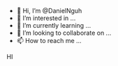 - 👋 Hi, I’m @DanielNguh
- 👀 I’m interested in ...
- 🌱 I’m currently learning ...
- 💞️ I’m looking to collaborate on ...
- 📫 How to reach me ...

<!---
DanielNguh/DanielNguh is a ✨ special ✨ repository because its `README.md` (this file) appears on your GitHub profile.
You can click the Preview link to take a look at your changes.
--->HI
